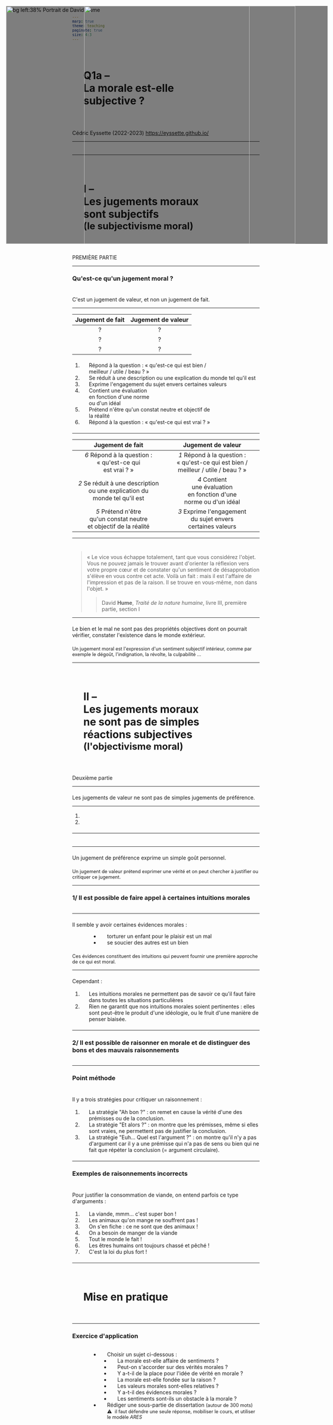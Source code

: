 ```yaml
---
marp: true
theme: teaching
paginate: true
size: 4:3
---
```


<!-- _class: titre -->
# Q1a – <br>La morale est-elle<br> subjective ? <!-- fit -->
Cédric Eyssette (2022-2023)
https://eyssette.github.io/


---
<!-- _class: i1t0  -->
![](https://cdn.pixabay.com/photo/2013/11/26/20/01/turkey-218742_960_720.jpg)

---
<!-- _class: partie -->
<style scoped>
h1 {padding:35px}
span span {font-size:0.9em; font-weight:normal;}
</style>
# I – <br>Les jugements moraux <br>sont subjectifs<br><span>(le subjectivisme moral)</span> <!-- fit -->
PREMIÈRE PARTIE


---
<!-- _class:  -->
<style scoped>
section {font-size:3.7em}
</style>

### Qu'est-ce qu'un jugement moral ?

C'est un jugement de valeur, et non un jugement de fait.


---
<!-- _class: exercice tableau colonnes fmm-->
<style scoped>
ol {margin-top:0.4em!important}
ol li {padding-left:1.5em!important}
</style>
|Jugement de fait|Jugement de valeur|
|:-:|:-:|
|?|?|
|?|?|
|?|?|

1. Répond à la question : « qu'est-ce qui est bien / <br>meilleur / utile / beau ? »
2. Se réduit à une description ou une explication du monde tel qu'il est
3. Exprime l'engagement du sujet envers certaines valeurs
4. Contient une évaluation <br>en fonction d'une norme <br>ou d'un idéal
5. Prétend n'être qu'un constat neutre et objectif de<br>la réalité
6. Répond à la question : « qu'est-ce qui est vrai ? »

---
<!-- _class: exercice tableau-r fm-->
|Jugement de fait|Jugement de valeur|
|:-:|:-:|
|_6_ Répond à la question : « qu'est-ce qui<br> est vrai ? »|_1_ Répond à la question : « qu'est-ce qui est bien /<br> meilleur / utile / beau ? »|
|_2_ Se réduit à une description ou une explication du <br>monde tel qu'il est|_4_ Contient <br>une évaluation <br>en fonction d'une <br>norme ou d'un idéal|
|_5_ Prétend n'être <br>qu'un constat neutre<br>et objectif de la réalité|_3_ Exprime l'engagement<br>du sujet envers<br>certaines valeurs

<!-- Ajouter un exercice de classification avec des exemples de jugements ? -->


---
<!-- _class: citationC fpp-->

![bg left:38% Portrait de David Hume](https://upload.wikimedia.org/wikipedia/commons/e/ea/Painting_of_David_Hume.jpg)

>« Le vice vous échappe totalement, tant que vous considérez l'objet. Vous ne pouvez jamais le trouver avant d'orienter la réflexion vers votre propre cœur et de constater qu'un sentiment de désapprobation s'élève en vous contre cet acte. Voilà un fait : mais il est l'affaire de l'impression et pas de la raison. Il se trouve en vous-même, non dans l'objet. »
>>David **Hume**, _Traité de la nature humaine_, livre III, première partie, section I


---
<!-- _class:  -->
Le bien et le mal ne sont pas des propriétés objectives dont on pourrait vérifier, constater l'existence dans le monde extérieur.

<span data-marpit-fragment="1">Un jugement moral est l'expression d'un sentiment subjectif intérieur, comme par exemple le dégoût, l'indignation, la révolte, la culpabilité …</span>

<!--
Chez Hume, c'est en fait plus complexe que cela : 
https://www.cairn.info/revue-de-metaphysique-et-de-morale-2021-4-page-525.htm
-->


---
<!-- _class: partie -->
<style scoped>
h1 {padding-left:30px; padding-right:30px}
span span {font-weight:normal;}
</style>
# II – <br>Les jugements moraux<br> ne sont pas de simples<br> réactions subjectives <br><span>(l'objectivisme moral)</span> <!-- fit -->
Deuxième partie

---
<!-- _class:  -->
<style scoped>
section {font-size:3.6em}
</style>
Les jugements de valeur ne sont pas de simples jugements de préférence.

---
<!-- _class: i1t0  -->
<style scoped>
img {position:absolute!important; top:0; left:0; width:90%!important; display:block; height:640px; margin: 40px 50px; }
ol li:nth-of-type(2) img {width:445px!important; padding-left:210px; padding-right:210px; background-color:rgba(0, 0, 0, 0.5);}
</style>
1) ![](https://upload.wikimedia.org/wikipedia/commons/thumb/7/77/Fried_spiders_Skuon_Cambodia.jpg/2880px-Fried_spiders_Skuon_Cambodia.jpg)
2) ![](https://i.ibb.co/Z8L5nq5/eating-a-spider-t.jpg)


<!-- Le dégoût ressenti face à l'idée de manger une tarentule frite ≠ le dégoût ressenti face à des actes de pédophilie -->

---
<!-- _class: i1t0 -->
[![](https://i.ibb.co/25Yd66F/gaebul-t.jpg)](https://ladigitale.dev/digiplay/#/v/634d146eae4a3)

<!-- Gaebul ou “pénis de mer” -->

---
<!-- _class: -->

Un jugement de préférence exprime un simple goût personnel.

<span data-marpit-fragment="1">Un jugement de valeur prétend exprimer une vérité et on peut chercher à justifier ou critiquer ce jugement.</span>

---
<!-- _class: etape -->
### 1/ Il est possible de faire appel à certaines intuitions morales


---
<!-- _class:  -->
<style scoped>
ul {background:none; list-style-type:disc; margin-top:0}
ul li {margin-left:1em; padding-left:20px;}
ul li:before{content:"";}
</style>

Il semble y avoir certaines évidences morales :
- torturer un enfant pour le plaisir est un mal
- se soucier des autres est un bien

<span data-marpit-fragment="1">Ces évidences constituent des intuitions qui peuvent fournir une première approche de ce qui est moral.</span>

<!-- Certains philosophes défendent ainsi une forme d’intuitionnisme moral -->

<!-- Notion de raisonnement défaisable ; intuition _prima facie_
La souffrance est prima facie un mal
-->

<!-- Cependant :
Les intuitions morales sont générales : il peut y avoir des cas particuliers
Les intuitions morales sont parfois contestables -->

<!-- _class: citationC
![bg left:37%](https://upload.wikimedia.org/wikipedia/commons/c/c7/Nicolas_Malebranche_-_Versailles_MV_2929.jpg)
>« Je vois par exemple que 2 fois 2 font 4, et qu'il faut préférer son ami à son chien, et je suis certain qu'il n'y a point d'homme au monde qui ne le puisse voir aussi bien que moi. »
>>**Malebranche**, _De la recherche de la vérité_, Xᵉ éclaircissement
-->


---
<!-- _class: fppppppppp -->
Cependant :
1) Les intuitions morales ne permettent pas de savoir ce qu'il faut faire dans toutes les situations particulières
2) Rien ne garantit que nos intuitions morales soient pertinentes : elles sont peut-être le produit d'une idéologie, ou le fruit d'une manière de penser biaisée. 

<!--
Ne pas faire souffrir autrui pour le plaisir
Mais : cas du consentement à la souffrance ?

Autrui : seulement les êtres humains ?

Exemples : 
Spécisme
Critique des intuitions morales par Peter Singer
Formes limitées d'altruisme : seulement pour le groupe d'appartenance
-->

---
<!-- _class: etape -->
### 2/ Il est possible de raisonner en morale et de distinguer des bons et des mauvais raisonnements

---
<!-- _class: pointmethode fmm-->
<style scoped>
h3 {padding-bottom:1em; margin-bottom:0}
ol {padding-top:0.25em;padding-bottom:0.5em}
p {padding-top:0.5em}
</style>
### Point méthode

Il y a trois stratégies pour critiquer un raisonnement :
1) La stratégie "Ah bon ?" : on remet en cause la vérité d'une des prémisses ou de la conclusion.
2) La stratégie "Et alors ?" : on montre que les prémisses, même si elles sont vraies, ne permettent pas de justifier la conclusion.
3) La stratégie "Euh... Quel est l'argument ?" : on montre qu'il n'y a pas d'argument car il y a une prémisse qui n'a pas de sens ou bien qui ne fait que répéter la conclusion (= argument circulaire).

<!-- _class: citationC fppp 
![bg left:37%](https://upload.wikimedia.org/wikipedia/commons/c/c7/Nicolas_Malebranche_-_Versailles_MV_2929.jpg)
>« Lorsqu'un homme préfère la vie de son cheval à celle de son cocher, il a ses raisons, mais ce sont des raisons particulières dont tout homme raisonnable a horreur. Ce sont des raisons qui dans le fond ne sont pas raisonnables, parce qu'elles ne sont pas conformes à la souveraine raison, ou à la raison universelle que tous les hommes consultent. »
>>**Malebranche**, _De la recherche de la vérité_, Xᵉ éclaircissement
-->

---
<!-- _class: fp -->
### Exemples de raisonnements incorrects

Pour justifier la consommation de viande, on entend parfois ce type d'arguments :

1) La viande, mmm... c'est super bon !
2) Les animaux qu'on mange ne souffrent pas !
3) On s'en fiche : ce ne sont que des animaux !
4) On a besoin de manger de la viande
5) Tout le monde le fait !
6) Les êtres humains ont toujours chassé et pêché !
7) C'est la loi du plus fort !

---
<!-- _class: partie -->
# Mise en pratique

---
<!-- _class: exercice application fmmmmm -->
<style scoped>
h3 {margin-bottom:15px}
ul {margin-left:36px;}
ul ul {font-size:100%; margin-left:-30px}
span {font-size:90%;}
</style>

### Exercice d'application

- Choisir un sujet ci-dessous :
  - La morale est-elle affaire de sentiments ?
  - Peut-on s'accorder sur des vérités morales ?
  - Y a-t-il de la place pour l'idée de vérité en morale ?
  - La morale est-elle fondée sur la raison ?
  - Les valeurs morales sont-elles relatives ?
  - Y a-t-il des évidences morales ?
  - Les sentiments sont-ils un obstacle à la morale ?
- Rédiger une sous-partie de dissertation <span>(autour de 300 mots)</span><br> :warning:  <span>il faut défendre une seule réponse, mobiliser le cours, et utiliser le modèle _ARES_</span>